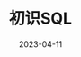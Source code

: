 ---
title: 初识SQL
date: 2023-04-11
description: CTF-Web 的入门之旅~
categories: 
  - SQL
image: https://s1.ax1x.com/2023/03/12/ppM1bX4.jpg
---
